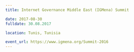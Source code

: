 ```yaml
---
title: Internet Governance Middle East (IGMena) Summit

date: 2017-08-30
fulldate: 30.08.2017

location: Tunis, Tunisia

event_url: https://www.igmena.org/Summit-2016
---
```

